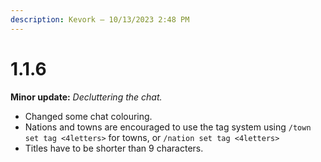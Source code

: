 ```yaml
---
description: Kevork — 10/13/2023 2:48 PM
---
```


# 1.1.6

**Minor update:** _Decluttering the chat._

* Changed some chat colouring.
* Nations and towns are encouraged to use the tag system using `/town set tag <4letters>` for towns, or `/nation set tag <4letters>`
* Titles have to be shorter than 9 characters.
